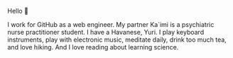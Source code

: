Hello :wave:

I work for GitHub as a web engineer. My partner Ka`imi is a psychiatric nurse practitioner student. I have a Havanese, Yuri. I play keyboard instruments, play with electronic music, meditate daily, drink too much tea, and love hiking. And I love reading about learning science.
